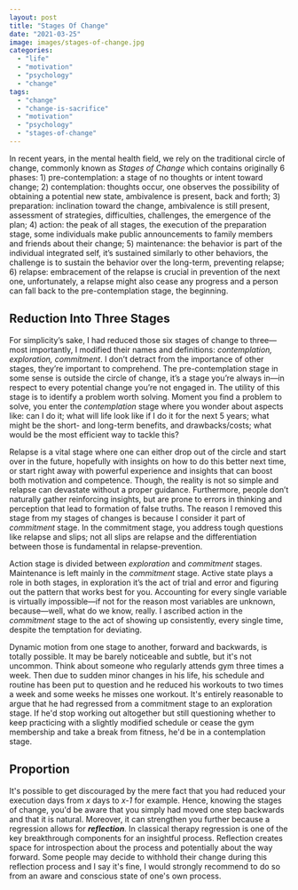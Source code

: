 ```yaml
---
layout: post
title: "Stages Of Change"
date: "2021-03-25"
image: images/stages-of-change.jpg
categories: 
  - "life"
  - "motivation"
  - "psychology"
  - "change"
tags: 
  - "change"
  - "change-is-sacrifice"
  - "motivation"
  - "psychology"
  - "stages-of-change"
---
```


In recent years, in the mental health field, we rely on the traditional circle of change, commonly known as _Stages of Change_ which contains originally 6 phases: 1) pre-contemplation: a stage of no thoughts or intent toward change; 2) contemplation: thoughts occur, one observes the possibility of obtaining a potential new state, ambivalence is present, back and forth; 3) preparation: inclination toward the change, ambivalence is still present, assessment of strategies, difficulties, challenges, the emergence of the plan; 4) action: the peak of all stages, the execution of the preparation stage, some individuals make public announcements to family members and friends about their change; 5) maintenance: the behavior is part of the individual integrated self, it’s sustained similarly to other behaviors, the challenge is to sustain the behavior over the long-term, preventing relapse; 6) relapse: embracement of the relapse is crucial in prevention of the next one, unfortunately, a relapse might also cease any progress and a person can fall back to the pre-contemplation stage, the beginning.

## Reduction Into Three Stages
For simplicity’s sake, I had reduced those six stages of change to three—most importantly, I modified their names and definitions: _contemplation, exploration, commitment_. I don’t detract from the importance of other stages, they’re important to comprehend. The pre-contemplation stage in some sense is outside the circle of change, it’s a stage you’re always in—in respect to every potential change you’re not engaged in. The utility of this stage is to identify a problem worth solving. Moment you find a problem to solve, you enter the _contemplation_ stage where you wonder about aspects like: can I do it; what will life look like if I do it for the next 5 years; what might be the short- and long-term benefits, and drawbacks/costs; what would be the most efficient way to tackle this?


Relapse is a vital stage where one can either drop out of the circle and start over in the future, hopefully with insights on how to do this better next time, or start right away with powerful experience and insights that can boost both motivation and competence. Though, the reality is not so simple and relapse can devastate without a proper guidance. Furthermore, people don’t naturally gather reinforcing insights, but are prone to errors in thinking and perception that lead to formation of false truths. The reason I removed this stage from my stages of changes is because I consider it part of _commitment_ stage. In the commitment stage, you address tough questions like relapse and slips; not all slips are relapse and the differentiation between those is fundamental in relapse-prevention.

Action stage is divided between _exploration_ and _commitment_ stages. Maintenance is left mainly in the _commitment_ stage. Active state plays a role in both stages, in exploration it’s the act of trial and error and figuring out the pattern that works best for you. Accounting for every single variable is virtually impossible—if not for the reason most variables are unknown, because—well, what do we know, really. I ascribed action in the _commitment_ stage to the act of showing up consistently, every single time, despite the temptation for deviating.

Dynamic motion from one stage to another, forward and backwards, is totally possible. It may be barely noticeable and subtle, but it's not uncommon. Think about someone who regularly attends gym three times a week. Then due to sudden minor changes in his life, his schedule and routine has been put to question and he reduced his workouts to two times a week and some weeks he misses one workout. It's entirely reasonable to argue that he had regressed from a commitment stage to an exploration stage. If he'd stop working out altogether but still questioning whether to keep practicing with a slightly modified schedule or cease the gym membership and take a break from fitness, he'd be in a contemplation stage.

## Proportion
It's possible to get discouraged by the mere fact that you had reduced your execution days from _x_ days to _x-1_ for example. Hence, knowing the stages of change, you'd be aware that you simply had moved one step backwards and that it is natural. Moreover, it can strengthen you further because a regression allows for _**reflection**_. In classical therapy regression is one of the key breakthrough components for an insightful process. Reflection creates space for introspection about the process and potentially about the way forward. Some people may decide to withhold their change during this reflection process and I say it's fine, I would strongly recommend to do so from an aware and conscious state of one's own process.
